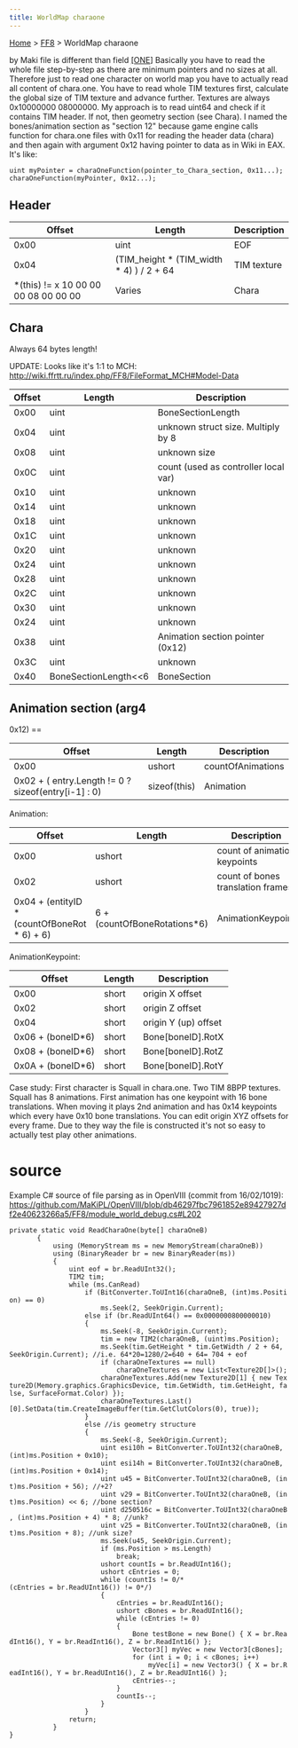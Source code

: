 ```yaml
---
title: WorldMap charaone
---
```


[Home](Main%20Page.md) > [FF8](FF8.md) > WorldMap charaone

by Maki file is different than field [\[ONE][1]\] Basically you have to
read the whole file step-by-step as there are minimum pointers and no
sizes at all. Therefore just to read one character on world map you have
to actually read all content of chara.one. You have to read whole TIM
textures first, calculate the global size of TIM texture and advance
further. Textures are always 0x10000000 08000000. My approach is to read
uint64 and check if it contains TIM header. If not, then geometry
section (see Chara). I named the bones/animation section as "section 12"
because game engine calls function for chara.one files with 0x11 for
reading the header data (chara) and then again with argument 0x12 having
pointer to data as in Wiki in EAX. It's like:

`uint myPointer = charaOneFunction(pointer_to_Chara_section, 0x11...);`  
`charaOneFunction(myPointer, 0x12...);`

## Header

| Offset                                | Length                                       | Description |
|---------------------------------------|----------------------------------------------|-------------|
| 0x00                                  | uint                                         | EOF         |
| 0x04                                  | (TIM\_height \* (TIM\_width \* 4) ) / 2 + 64 | TIM texture |
| \*(this) != x 10 00 00 00 08 00 00 00 | Varies                                       | Chara       |

## Chara

Always 64 bytes length!

UPDATE: Looks like it's 1:1 to MCH:
<http://wiki.ffrtt.ru/index.php/FF8/FileFormat_MCH#Model-Data>

| Offset | Length                     | Description                          |
|--------|----------------------------|--------------------------------------|
| 0x00   | uint                       | BoneSectionLength                    |
| 0x04   | uint                       | unknown struct size. Multiply by 8   |
| 0x08   | uint                       | unknown size                         |
| 0x0C   | uint                       | count (used as controller local var) |
| 0x10   | uint                       | unknown                              |
| 0x14   | uint                       | unknown                              |
| 0x18   | uint                       | unknown                              |
| 0x1C   | uint                       | unknown                              |
| 0x20   | uint                       | unknown                              |
| 0x24   | uint                       | unknown                              |
| 0x28   | uint                       | unknown                              |
| 0x2C   | uint                       | unknown                              |
| 0x30   | uint                       | unknown                              |
| 0x24   | uint                       | unknown                              |
| 0x38   | uint                       | Animation section pointer (0x12)     |
| 0x3C   | uint                       | unknown                              |
| 0x40   | BoneSectionLength&lt;&lt;6 | BoneSection                          |

## Animation section (arg4

0x12) ==

| Offset                                                | Length       | Description       |
|-------------------------------------------------------|--------------|-------------------|
| 0x00                                                  | ushort       | countOfAnimations |
| 0x02 + ( entry.Length != 0 ? sizeof(entry\[i-1\] : 0) | sizeof(this) | Animation         |

Animation:

| Offset                                         | Length                        | Description                       |
|------------------------------------------------|-------------------------------|-----------------------------------|
| 0x00                                           | ushort                        | count of animation keypoints      |
| 0x02                                           | ushort                        | count of bones translation frames |
| 0x04 + (entityID \* (countOfBoneRot \* 6) + 6) | 6 + (countOfBoneRotations\*6) | AnimationKeypoint                 |

AnimationKeypoint:

| Offset             | Length | Description          |
|--------------------|--------|----------------------|
| 0x00               | short  | origin X offset      |
| 0x02               | short  | origin Z offset      |
| 0x04               | short  | origin Y (up) offset |
| 0x06 + (boneID\*6) | short  | Bone\[boneID\].RotX  |
| 0x08 + (boneID\*6) | short  | Bone\[boneID\].RotZ  |
| 0x0A + (boneID\*6) | short  | Bone\[boneID\].RotY  |

Case study: First character is Squall in chara.one. Two TIM 8BPP
textures. Squall has 8 animations. First animation has one keypoint with
16 bone translations. When moving it plays 2nd animation and has 0x14
keypoints which every have 0x10 bone translations. You can edit origin
XYZ offsets for every frame. Due to they way the file is constructed
it's not so easy to actually test play other animations.

# source

Example C\# source of file parsing as in OpenVIII (commit from
16/02/1019):
<https://github.com/MaKiPL/OpenVIII/blob/db46297fbc7961852e89427927df2e40623266a5/FF8/module_world_debug.cs#L202>

`private static void ReadCharaOne(byte[] charaOneB)`  
`       {`  
`           using (MemoryStream ms = new MemoryStream(charaOneB))`  
`           using (BinaryReader br = new BinaryReader(ms))`  
`           {`  
`               uint eof = br.ReadUInt32();`  
`               TIM2 tim;`  
`               while (ms.CanRead)`  
`                   if (BitConverter.ToUInt16(charaOneB, (int)ms.Position) == 0)`  
`                       ms.Seek(2, SeekOrigin.Current);`  
`                   else if (br.ReadUInt64() == 0x0000000800000010)`  
`                   {`  
`                       ms.Seek(-8, SeekOrigin.Current);`  
`                       tim = new TIM2(charaOneB, (uint)ms.Position);`  
`                       ms.Seek(tim.GetHeight * tim.GetWidth / 2 + 64, SeekOrigin.Current); //i.e. 64*20=1280/2=640 + 64= 704 + eof`  
`                       if (charaOneTextures == null)`  
`                           charaOneTextures = new List<Texture2D[]>();`  
`                       charaOneTextures.Add(new Texture2D[1] { new Texture2D(Memory.graphics.GraphicsDevice, tim.GetWidth, tim.GetHeight, false, SurfaceFormat.Color) });`  
`                       charaOneTextures.Last()[0].SetData(tim.CreateImageBuffer(tim.GetClutColors(0), true));`  
`                   }`  
`                   else //is geometry structure`  
`                   {`  
`                       ms.Seek(-8, SeekOrigin.Current);`  
`                       uint esi10h = BitConverter.ToUInt32(charaOneB, (int)ms.Position + 0x10);`  
`                       uint esi14h = BitConverter.ToUInt32(charaOneB, (int)ms.Position + 0x14);`  
`                       uint u45 = BitConverter.ToUInt32(charaOneB, (int)ms.Position + 56); //+2?`  
`                       uint v29 = BitConverter.ToUInt32(charaOneB, (int)ms.Position) << 6; //bone section?`  
`                       uint d250516c = BitConverter.ToUInt32(charaOneB, (int)ms.Position + 4) * 8; //unk?`  
`                       uint v25 = BitConverter.ToUInt32(charaOneB, (int)ms.Position + 8); //unk size?`  
`                       ms.Seek(u45, SeekOrigin.Current);`  
`                       if (ms.Position > ms.Length)`  
`                           break;`  
`                       ushort countIs = br.ReadUInt16();`  
`                       ushort cEntries = 0;`  
`                       while (countIs != 0/*(cEntries = br.ReadUInt16()) != 0*/)`  
`                       {`  
`                           cEntries = br.ReadUInt16();`  
`                           ushort cBones = br.ReadUInt16();`  
`                           while (cEntries != 0)`  
`                           {`  
`                               Bone testBone = new Bone() { X = br.ReadInt16(), Y = br.ReadInt16(), Z = br.ReadInt16() };`  
`                               Vector3[] myVec = new Vector3[cBones];`  
`                               for (int i = 0; i < cBones; i++)`  
`                                   myVec[i] = new Vector3() { X = br.ReadInt16(), Y = br.ReadUInt16(), Z = br.ReadUInt16() };`  
`                               cEntries--;`  
`                           }`  
`                           countIs--;`  
`                       }`  
`                   }`  
`               return;`  
`           }`  
`}`

  [1]: ../FileFormat%20ONE.md "wikilink"
